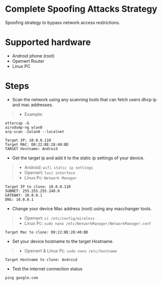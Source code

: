 # Complete Spoofing Attacks Strategy
Spoofing strategy to bypass network access restrictions.

# Supported hardware
- Android phone (root)
- Openwrt Router
- Linux PC

# Steps
- Scan the network using any scanning tools that can fetch users dhcp ip and mac addresses.
> - Example:
```
ettercap -G
airodump-ng wlan0
arp-scan -Iwlan0 --localnet

Target IP: 10.0.0.110
Target MAC: D0:22:BE:28:40:BD
TARGET Hostname: Android
```
- Get the target ip and add it to the static ip settings of your device.
> - Android: `wifi static ip settings`
> - Openwrt: `luci interface`
> - Linux Pc: `Network Manager`
```
Target IP to clone: 10.0.0.110
SUBNET: 255.255.255.240.0
GATEWAY: 10.0.0.1
DNS: 10.0.0.1
```
- Change your device Mac address (root) using any macchanger tools.
> - Openwrt: `vi /etc/config/wireless`
> - Linux Pc: `sudo nano /etc/NetworkManager/NetworkManager.conf`
```
Target Mac to clone: D0:22:BE:28:40:BD
```
- Set your device hostname to the target Hostname.
> - Openwrt & Linux Pc: `sudo nano /etc/hostname`
```
Target Hostname to clone: Android
```

- Test the internet connection status
```
ping google.com
```

